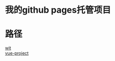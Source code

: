 # 我的github pages托管项目

# 路径
[wit](https://ybxzf.github.io/wit/ "wit")  
[vue-project](https://ybxzf.github.io/vue-project/ "vue-project")

